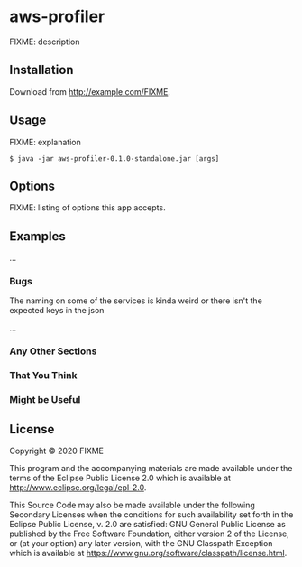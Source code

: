 # aws-profiler

FIXME: description

## Installation

Download from http://example.com/FIXME.

## Usage

FIXME: explanation

    $ java -jar aws-profiler-0.1.0-standalone.jar [args]

## Options

FIXME: listing of options this app accepts.

## Examples

...

### Bugs

The naming on some of the services is kinda weird or there isn't the expected keys in the json

...

### Any Other Sections
### That You Think
### Might be Useful

## License

Copyright © 2020 FIXME

This program and the accompanying materials are made available under the
terms of the Eclipse Public License 2.0 which is available at
http://www.eclipse.org/legal/epl-2.0.

This Source Code may also be made available under the following Secondary
Licenses when the conditions for such availability set forth in the Eclipse
Public License, v. 2.0 are satisfied: GNU General Public License as published by
the Free Software Foundation, either version 2 of the License, or (at your
option) any later version, with the GNU Classpath Exception which is available
at https://www.gnu.org/software/classpath/license.html.
